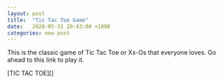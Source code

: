 ```yaml
---
layout: post
title:  "Tic Tac Toe Game"
date:   2020-05-31 20:43:00 +1000
categories: new post
---
```

This is the classic game of Tic Tac Toe or Xs-Os that everyone loves. 
Go ahead to this link to play it.

[TIC TAC TOE][]